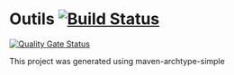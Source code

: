 # Outils [![Build Status](https://travis-ci.com/FourmiPanda/Outils.svg?token=7xPzapjzyBiydkXox7Sw&branch=master)](https://travis-ci.com/FourmiPanda/Outils)
[![Quality Gate Status](https://sonarcloud.io/api/project_badges/measure?project=org.imt.outils%3Aoutils&metric=alert_status)](https://sonarcloud.io/dashboard?id=org.imt.outils%3Aoutils)

This project was generated using maven-archtype-simple

